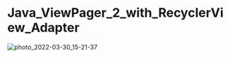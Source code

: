 # Java_ViewPager_2_with_RecyclerView_Adapter

![photo_2022-03-30_15-21-37](https://user-images.githubusercontent.com/60017090/160809741-b3d3d5d5-7f5d-4ba1-a1d5-af23ff930dcb.jpg)
